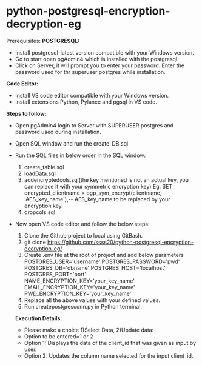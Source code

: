 # python-postgresql-encryption-decryption-eg

Prerequisites:
**POSTGRESQL:**
- Install postgresql-latest version compatible with your Windows version.
- Go to start open pgAdmin4 which is installed with the postgresql.
- Click on Server, it will prompt you to enter your password. Enter the password used for thr superuser postgres while installation.

**Code Editor:**
- Install VS code editor compatible with your Windows version.
- Install extensions Python, Pylance and pgsql in VS code.

**Steps to follow:**
- Open pgAdmin4 login to Server with SUPERUSER postgres and password used during installation.
- Open SQL window and run the create_DB.sql
- Run the SQL files in below order in the SQL window:
  1) create_table.sql
  2) loadData.sql
  3) addencryptedcols.sql(the key mentioned is not an actual key, you can replace it with your symmetric encryption key)
  Eg: SET encrypted_clientname = pgp_sym_encrypt(clientname, 'AES_key_name'),-- AES_key_name to be replaced by your encryption key.
  4) dropcols.sql

- Now open VS code editor and follow the below steps:
  1) Clone the Github project to local using GitBash.
  2) git clone https://github.com/ssss20/python-postgresql-encryption-decryption-eg/
  3) Create .env file at the root of project and add below parameters
     POSTGRES_USER='username'
     POSTGRES_PASSWORD='pwd'
     POSTGRES_DB='dbname'
     POSTGRES_HOST='localhost'
     POSTGRES_PORT='port'
     NAME_ENCRYPTION_KEY='your_key_name'
     EMAIL_ENCRYPTION_KEY='your_key_name'
     PWD_ENCRYPTION_KEY='your_key_name'
  4) Replace all the above values with your defined values.
  5) Run createpostgresconn.py in Python terminal.
 
  **Execution Details:**

  - Please make a choice 1)Select Data, 2)Update data: 
  - Option to be entered=1 or 2
  - Option 1: Displays the data of the client_id that was given as input by user.
  - Option 2: Updates the column name selected for the input client_id.

    
    



  
